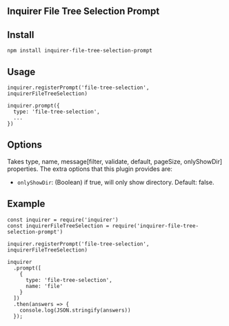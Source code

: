 ## Inquirer File Tree Selection Prompt

## Install
```
npm install inquirer-file-tree-selection-prompt
```

## Usage
```
inquirer.registerPrompt('file-tree-selection', inquirerFileTreeSelection)

inquirer.prompt({
  type: 'file-tree-selection',
  ...
})
```

## Options
Takes type, name, message[filter, validate, default, pageSize, onlyShowDir] properties.
The extra options that this plugin provides are:
- `onlyShowDir`:  (Boolean) if true, will only show directory. Default: false.

## Example
```
const inquirer = require('inquirer')
const inquirerFileTreeSelection = require('inquirer-file-tree-selection-prompt')

inquirer.registerPrompt('file-tree-selection', inquirerFileTreeSelection)

inquirer
  .prompt([
    {
      type: 'file-tree-selection',
      name: 'file'
    }
  ])
  .then(answers => {
    console.log(JSON.stringify(answers))
  });
```